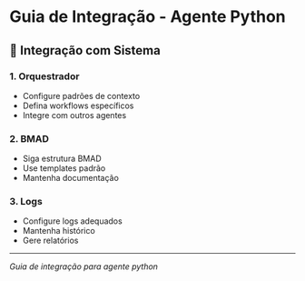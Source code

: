 # Guia de Integração - Agente Python

## 🔗 Integração com Sistema

### 1. Orquestrador
- Configure padrões de contexto
- Defina workflows específicos
- Integre com outros agentes

### 2. BMAD
- Siga estrutura BMAD
- Use templates padrão
- Mantenha documentação

### 3. Logs
- Configure logs adequados
- Mantenha histórico
- Gere relatórios

---
*Guia de integração para agente python*
